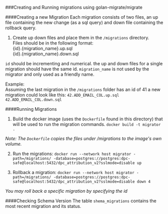 ###Creating and Running migrations using golan-migrate/migrate

####Creating a new Migration
Each migration consists of two files, an up file containing the new change (as a sql query) and down file containing the rollback query.

1) Create up down files and place them in the `/migrations` directory.  
    Files should be in the following format:  
    {id}.{migration_name}.up.sql  
    {id}.{migration_name}.down.sql
    

`id` should be incrementing and numerical. the up and down files for a single migration should have the same id.
`migration_name` is not used by the migrator and only used as a friendly name.  

Example:  
Assuming the last migration in the `/migrations` folder has an id of 41 a new migration could look like this:
`42.ADD_EMAIL_COL.up.sql`  
`42.ADD_EMAIL_COL.down.sql` 


####Running Migrations
1) Build the docker image (uses the `Dockerfile` found in this directory) that will be used to run the migration commands.
`docker build -t migrator .`

*Note: The `Dockerfile` copies the files under /migrations to the image's own volume.*

2) Run the migrations: 
 `docker run --network host migrator -path=/migrations/ -database=postgres://postgres:dpc-safe@localhost:5432/dpc_attribution_v2?sslmode=disable up`
 
3) Rollback a migration: 
  `docker run --network host migrator -path=/migrations/ -database=postgres://postgres:dpc-safe@localhost:5432/dpc_attribution_v2?sslmode=disable down 4`
  
  *You may roll back a specific migration by specifying the id*
  
####Checking Schema Version
The table `shema_migrations` contains the most recent migration and its status.